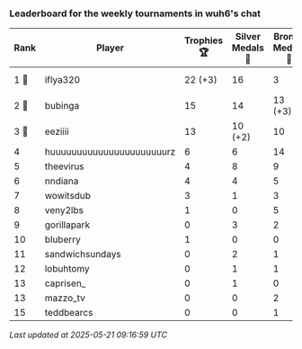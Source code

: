 ### Leaderboard for the weekly tournaments in wuh6's chat
| Rank | Player | Trophies 🏆 | Silver Medals 🥈 | Bronze Medals 🥉 | Points |
|------|--------|-------------|------------------|------------------|--------|
| 1 🥇 | iflya320 | 22 (+3) | 16 | 3 | 83.5 (+9.0) |
| 2 🥈 | bubinga | 15 | 14 | 13 (+3) | 65.5 (+1.5) |
| 3 🥉 | eeziiii | 13 | 10 (+2) | 10 | 54.0 (+2.0) |
| 4 | huuuuuuuuuuuuuuuuuuuuuurz | 6 | 6 | 14 | 31.0 |
| 5 | theevirus | 4 | 8 | 9 | 24.5 |
| 6 | nndiana | 4 | 4 | 5 | 18.5 |
| 7 | wowitsdub | 3 | 1 | 3 | 11.5 |
| 8 | veny2lbs | 1 | 0 | 5 | 5.5 |
| 9 | gorillapark | 0 | 3 | 2 | 4.0 |
| 10 | bluberry | 1 | 0 | 0 | 3.0 |
| 11 | sandwichsundays | 0 | 2 | 1 | 2.5 |
| 12 | lobuhtomy | 0 | 1 | 1 | 1.5 |
| 13 | caprisen_ | 0 | 1 | 0 | 1.0 |
| 13 | mazzo_tv | 0 | 0 | 2 | 1.0 |
| 15 | teddbearcs | 0 | 0 | 1 | 0.5 |

_Last updated at 2025-05-21 09:16:59 UTC_